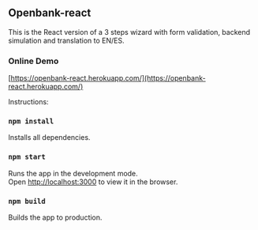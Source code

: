 ## Openbank-react

This is the React version of a 3 steps wizard with form validation, backend simulation and translation to EN/ES.

### Online Demo

[https://openbank-react.herokuapp.com/](https://openbank-react.herokuapp.com/)

Instructions:

### `npm install`

Installs all dependencies.

### `npm start`

Runs the app in the development mode.<br>
Open [http://localhost:3000](http://localhost:3000) to view it in the browser.

### `npm build`

Builds the app to production.
